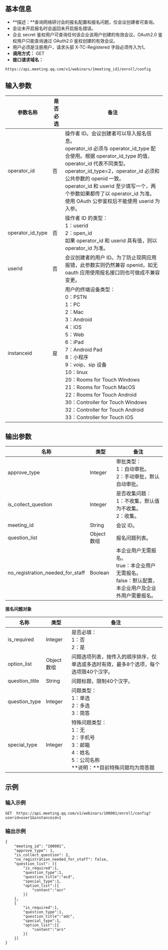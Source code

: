 ## 基本信息
- **描述：**查询网络研讨会的报名配置和报名问题，仅会议创建者可查询。
 - 会议未开启报名时会返回未开启报名错误。
 - 企业 secret 鉴权用户可查询任何该企业该用户创建的有效会议，OAuth2.0 鉴权用户只能查询通过 OAuth2.0 鉴权创建的有效会议。
 - 用户必须是注册用户，请求头部 X-TC-Registered 字段必须传入为1。
- **调用方式：** GET
- **接口请求域名：**
```Plaintext
https://api.meeting.qq.com/v1/webinars/{meeting_id}/enroll/config
```


## 输入参数

| **参数名称** | **是否必选**  | **备注**                                                     |
| ------------ | ------------  | ------------------------------------------------------------ |
| operator_id                | 否   |     操作者 ID。会议创建者可以导入报名信息。<br />operator_id 必须与 operator_id_type 配合使用。根据 operator_id_type 的值，operator_id 代表不同类型。<br />operator_id_type=2，operator_id 必须和公共参数的 openid 一致。<br />operator_id 和 userid 至少填写一个，两个参数如果都传了以 operator_id 为准。<br />使用 OAuth 公参鉴权后不能使用 userid 为入参。                                                     |
| operator_id_type             | 否   | 	操作者 ID 的类型：<br />1：userid<br />2：open_id<br />如果 operator_id 和 userid 具有值，则以 operator_id 为准。                                     |
| userid            | 否  |  	会议创建者的用户 ID。为了防止现网应用报错，此参数实则仍然兼容 openid，如无 oauth 应用使用报名接口则也可做成不兼容变更。  |
| instanceid   | 是           | 用户的终端设备类型：<br>0：PSTN<br>1：PC<br>2：Mac<br>3：Android<br>4：iOS<br>5：Web<br>6：iPad<br>7：Android Pad<br>8：小程序<br>9：voip、sip 设备<br>10：linux<br>20：Rooms for Touch Windows<br>21：Rooms for Touch MacOS<br>22：Rooms for Touch Android<br>30：Controller for Touch Windows<br>32：Controller for Touch Android<br>33：Controller for Touch iOS|

## 输出参数
| **名称**            | **类型**  |  **备注**                                       | 
| ------------------- | --------- | ---------------------------------------------- | 
| approve_type        | Integer   | 审批类型：<br>1：自动审批。<br>2：手动审批，默认自动审批。 | 
| is_collect_question | Integer   |  是否收集问题：<br>1：不收集，默认值为不收集。<br>2：收集。 |      
| meeting_id          | String    | 会议 ID。                                         |      
| question_list       | Object 数组 | 报名问题列表。                                   |
| no_registration_needed_for_staff       | Boolean| 本企业用户无需报名。<br>true：本企业用户无需报名。<br>false：默认配置，本企业用户及企业外用户需要报名。                                |


**报名问题对象**

| **名称**       | **类型**  | **备注**                                                     | 
| -------------- | --------- | ------------------------------------------------------------ | 
| is_required    | Integer   |  是否必填：<br>1：否<br>2：是                                         |  
| option_list    | Object 数组 |  问题选项列表，按传入的顺序排序，仅单选或多选时有效，最多8个选项，每个选项限40个汉字。 |
| question_title | String    | 问题标题，限制40个汉字。                                       |    
| question_type  | Integer   |  问题类型：<br>1：单选<br>2：多选<br>3：简答                             |  
|special_type	 |Integer	 |特殊问题类型：<br>1：无<br>2：手机号<br>3：邮箱<br>4：姓名<br>5：公司名称<br>**说明：**目前特殊问题均为简答题|



## 示例
### 输入示例

```plaintext
GET  https://api.meeting.qq.com/v1/webinars/100001/enroll/config?userid=user1&instanceid=1
```


### 输出示例

```plaintext
{
    "meeting_id": "100001",
    "approve_type": 1,
    "is_collect_question": 2,
    "no_registration_needed_for_staff": false,
    "question_list": [{
        "is_required":1,
        "question_type":1,
        "question_title":"acd",
        "special_type":1,
        "option_list":[{
            "content":"asr"
        }]
    },
    {
        "is_required":1,
        "question_type":1,
        "question_title":"adc",
        "special_type":1,
        "option_list":[{
            "content":"ars"
        }]
    }]
}
```
